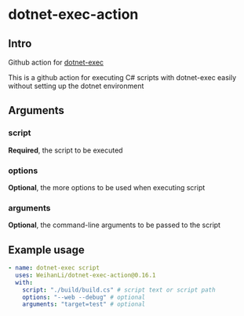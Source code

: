 # dotnet-exec-action

## Intro

Github action for [dotnet-exec](https://github.com/WeihanLi/dotnet-exec)

This is a github action for executing C# scripts with dotnet-exec easily without setting up the dotnet environment

## Arguments

### script

**Required**, the script to be executed

### options

**Optional**, the more options to be used when executing script

### arguments

**Optional**, the command-line arguments to be passed to the script

## Example usage

```yaml
- name: dotnet-exec script
  uses: WeihanLi/dotnet-exec-action@0.16.1
  with:
    script: "./build/build.cs" # script text or script path
    options: "--web --debug" # optional
    arguments: "target=test" # optional
```
